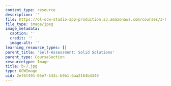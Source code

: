 ```yaml
---
content_type: resource
description: ''
file: https://ol-ocw-studio-app-production.s3.amazonaws.com/courses/3-091sc-introduction-to-solid-state-chemistry-fall-2010/2ef6f49105e7543cb9b16aa2164b4349_b-7.jpg
file_type: image/jpeg
image_metadata:
  caption: ''
  credit: ''
  image-alt: ''
learning_resource_types: []
parent_title: 'Self-Assessment: Solid Solutions'
parent_type: CourseSection
resourcetype: Image
title: b-7.jpg
type: OCWImage
uid: 2ef6f491-05e7-543c-b9b1-6aa2164b4349
---
```

